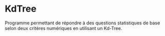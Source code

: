 # KdTree
Programme permettant de répondre à des questions
statistiques de base selon deux critères numériques en utilisant un Kd-Tree. 
